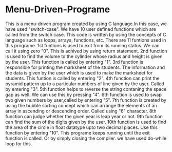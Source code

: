 # Menu-Driven-Programe
This is a menu-driven program created by using C language.In this case, we have used "switch-case". We have 10 user defined functions which are called from the switch case. This code is written by using the concepts of C language such as loops, arrays, functions, etc.
There are 11 funtions used in this programe.
1st funtions is used to exit from its running status. We can call it using zero "0". This is achived by using return statement.
2nd function is used to find the volume to the cylinder whose radius and height is given by the user. This function is called by entering "1".
3rd function is responsible for printing the marksheet of the students. The information and the data is given by the user which is used to make the marksheet for students. This funtion is called by entering "2".
4th function can print the pyramid pattern up to a particular numbers of line given by the user. Called by entering "3".
5th function helps to reverse the string contaning the space gap as well. We can use this by pressing "4".
6th function is used to swap two given numbers by user,called by entering "5". 
7th function is created by using the bubble sorting concept which can arrange the elements of an array in ascending or descending order. Called using "6" character.
8th function can judge whether the given year is leap year or not.
9th function can find the sum of the digits given by the user.
10th function is used to find the area of the circle in float datatype upto two decimal places. Use this function by entering "10".
This programe keeps running until the exit function is called. Or by simply closing the compiler.
we have used do-while loop for this.
